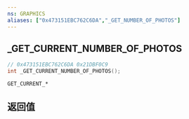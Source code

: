 ```yaml
---
ns: GRAPHICS
aliases: ["0x473151EBC762C6DA","_GET_NUMBER_OF_PHOTOS"]
---
```

## _GET_CURRENT_NUMBER_OF_PHOTOS

```c
// 0x473151EBC762C6DA 0x21DBF0C9
int _GET_CURRENT_NUMBER_OF_PHOTOS();
```

```
GET_CURRENT_*
```

## 返回值
